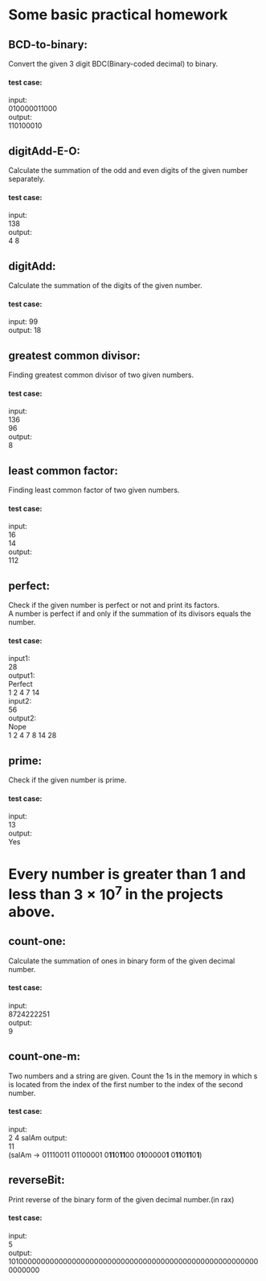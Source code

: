 # Some basic practical homework

## BCD-to-binary:
Convert the given 3 digit BDC(Binary-coded decimal) to binary.
#### test case:
input: \
010000011000 \
output: \
110100010 


## digitAdd-E-O:
Calculate the summation of the odd and even digits of the given number separately.
#### test case:
input: \
138 \
output: \
4 8 


## digitAdd:
Calculate the summation of the digits of the given number.
#### test case:
input:
99 \
output:
18 


## greatest common divisor:
Finding greatest common divisor of two given numbers.
#### test case: 
input: \
136 \
96 \
output: \
8 


## least common factor:
Finding least common factor of two given numbers. 
#### test case:
input: \
 16 \
 14 \
output: \
112


## perfect:
Check if the given number is perfect or not and print its factors. \
A number is perfect if and only if the summation of its divisors equals the number.
#### test case:
input1: \
28 \
output1: \
Perfect \
1 2 4 7 14 \
input2: \
56 \
output2: \
Nope \
1 2 4 7 8 14 28


## prime:
Check if the given number is prime.
#### test case:
input: \
13 \
output: \
Yes

# Every number is greater than 1 and less than $3\times 10 ^{7}$  in the projects above.

## count-one:
Calculate the summation of ones in binary form of the given decimal number.
#### test case:
input: \
8724222251 \
output: \
9

## count-one-m:
Two numbers and a string are given. Count the 1s in the memory in which s is located from the index of the first number to the index of the second number.
#### test case:
input: \
2
4
salAm
output: \
11 \
(salAm -> 01110011 01100001 0**11**0**11**00 0**1**00000**1** 0**11**0**11**0**1**)


## reverseBit:
Print reverse of the binary form of the given decimal number.(in rax)
#### test case:
input: \
5 \
output: \
1010000000000000000000000000000000000000000000000000000000000000
